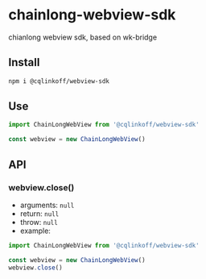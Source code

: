 # chainlong-webview-sdk

chianlong webview sdk, based on wk-bridge

## Install

```bash
npm i @cqlinkoff/webview-sdk
```

## Use

```js
import ChainLongWebView from '@cqlinkoff/webview-sdk'

const webview = new ChainLongWebView()
```

## API

### webview.close()
  - arguments: `null`
  - return: `null`
  - throw: `null`
  - example:
  ```js
  import ChainLongWebView from '@cqlinkoff/webview-sdk'

  const webview = new ChainLongWebView()
  webview.close()
  ```
